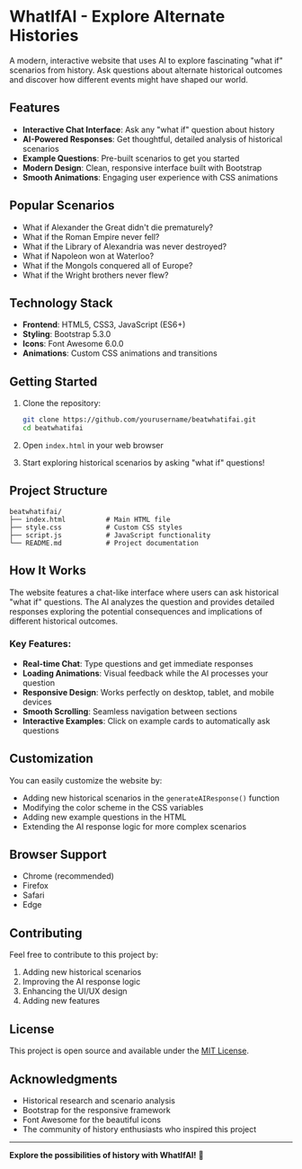 # WhatIfAI - Explore Alternate Histories

A modern, interactive website that uses AI to explore fascinating "what if" scenarios from history. Ask questions about alternate historical outcomes and discover how different events might have shaped our world.

## Features

- **Interactive Chat Interface**: Ask any "what if" question about history
- **AI-Powered Responses**: Get thoughtful, detailed analysis of historical scenarios
- **Example Questions**: Pre-built scenarios to get you started
- **Modern Design**: Clean, responsive interface built with Bootstrap
- **Smooth Animations**: Engaging user experience with CSS animations

## Popular Scenarios

- What if Alexander the Great didn't die prematurely?
- What if the Roman Empire never fell?
- What if the Library of Alexandria was never destroyed?
- What if Napoleon won at Waterloo?
- What if the Mongols conquered all of Europe?
- What if the Wright brothers never flew?

## Technology Stack

- **Frontend**: HTML5, CSS3, JavaScript (ES6+)
- **Styling**: Bootstrap 5.3.0
- **Icons**: Font Awesome 6.0.0
- **Animations**: Custom CSS animations and transitions

## Getting Started

1. Clone the repository:
   ```bash
   git clone https://github.com/yourusername/beatwhatifai.git
   cd beatwhatifai
   ```

2. Open `index.html` in your web browser

3. Start exploring historical scenarios by asking "what if" questions!

## Project Structure

```
beatwhatifai/
├── index.html          # Main HTML file
├── style.css           # Custom CSS styles
├── script.js           # JavaScript functionality
└── README.md           # Project documentation
```

## How It Works

The website features a chat-like interface where users can ask historical "what if" questions. The AI analyzes the question and provides detailed responses exploring the potential consequences and implications of different historical outcomes.

### Key Features:

- **Real-time Chat**: Type questions and get immediate responses
- **Loading Animations**: Visual feedback while the AI processes your question
- **Responsive Design**: Works perfectly on desktop, tablet, and mobile devices
- **Smooth Scrolling**: Seamless navigation between sections
- **Interactive Examples**: Click on example cards to automatically ask questions

## Customization

You can easily customize the website by:

- Adding new historical scenarios in the `generateAIResponse()` function
- Modifying the color scheme in the CSS variables
- Adding new example questions in the HTML
- Extending the AI response logic for more complex scenarios

## Browser Support

- Chrome (recommended)
- Firefox
- Safari
- Edge

## Contributing

Feel free to contribute to this project by:

1. Adding new historical scenarios
2. Improving the AI response logic
3. Enhancing the UI/UX design
4. Adding new features

## License

This project is open source and available under the [MIT License](LICENSE).

## Acknowledgments

- Historical research and scenario analysis
- Bootstrap for the responsive framework
- Font Awesome for the beautiful icons
- The community of history enthusiasts who inspired this project

---

**Explore the possibilities of history with WhatIfAI!** 🚀 